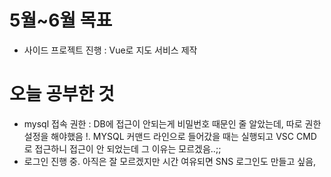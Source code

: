 # 5월~6월 목표 
 - 사이드 프로젝트 진행 : Vue로 지도 서비스 제작 

# 오늘 공부한 것
  - mysql 접속 권한 : DB에 접근이 안되는게 비밀번호 때문인 줄 알았는데, 따로 권한 설정을 해야했음 !.  MYSQL 커맨드 라인으로 들어갔을 때는 실행되고 VSC CMD 로 접근하니 접근이 안 되었는데 그 이유는 모르겠음..;;
  - 로그인 진행 중. 아직은 잘 모르겠지만 시간 여유되면 SNS 로그인도 만들고 싶음,